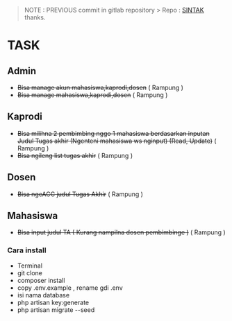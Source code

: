 > NOTE : PREVIOUS commit in gitlab repository >
> Repo : [SINTAK](https://gitlab.com/a0i/sintak) thanks.

# TASK

## Admin

-   ~~Bisa manage akun mahasiswa,kaprodi,dosen~~ ( Rampung )
-   ~~Bisa manage mahasiswa,kaprodi,dosen~~ ( Rampung )

## Kaprodi

-   ~~Bisa milihna 2 pembimbing nggo 1 mahasiswa berdasarkan inputan Judul Tugas akhir (Ngenteni mahasiswa ws nginput) (Read, Update)~~ ( Rampung )
-   ~~Bisa ngileng list tugas akhir~~ ( Rampung )

## Dosen

-   ~~Bisa ngeACC judul Tugas Akhir~~ ( Rampung )

## Mahasiswa

-   ~~Bisa input judul TA ( Kurang nampilna dosen pembimbinge )~~ ( Rampung )

### Cara install

-   Terminal
-   git clone <url-repo kie>
-   composer install
-   copy .env.example , rename gdi .env
-   isi nama database
-   php artisan key:generate
-   php artisan migrate --seed
